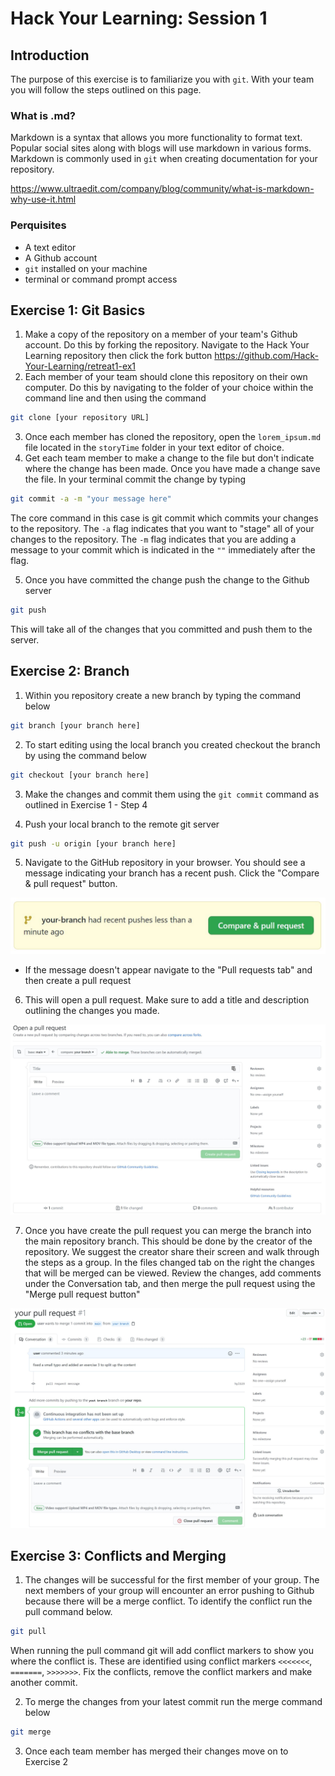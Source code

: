 # Hack Your Learning: Session 1

## Introduction

The purpose of this exercise is to familiarize you with `git`. With your team you will follow the steps outlined on this page.

### What is .md?

Markdown is a syntax that allows you more functionality to format text. Popular social sites along with blogs will use markdown in various forms. Markdown is commonly used in `git` when creating documentation for your repository.

<https://www.ultraedit.com/company/blog/community/what-is-markdown-why-use-it.html>

### Perquisites

- A text editor
- A Github account
- `git` installed on your machine
- terminal or command prompt access

## Exercise 1: Git Basics

1. Make a copy of the repository on a member of your team's Github account. Do this by forking the repository. Navigate to the Hack Your Learning repository then click the fork button <https://github.com/Hack-Your-Learning/retreat1-ex1>
2. Each member of your team should clone this repository on their own computer. Do this by navigating to the folder of your choice within the command line and then using the command

```bash
git clone [your repository URL]
```

3. Once each member has cloned the repository, open the `lorem_ipsum.md` file located in the `storyTime` folder in your text editor of choice.
4. Get each team member to make a change to the file but don't indicate where the change has been made. Once you have made a change save the file. In your terminal commit the change by typing

```bash
git commit -a -m "your message here"
```

The core command in this case is git commit which commits your changes to the repository. The `-a` flag indicates that you want to "stage" all of your changes to the repository. The `-m` flag indicates that you are adding a message to your commit which is indicated in the `""` immediately after the flag.

5. Once you have committed the change push the change to the Github server

```bash
git push
```

This will take all of the changes that you committed and push them to the server.

## Exercise 2: Branch

1. Within you repository create a new branch by typing the command below

```bash
git branch [your branch here]
```

2. To start editing using the local branch you created checkout the branch by using the command below

```bash
git checkout [your branch here]
```

3. Make the changes and commit them using the `git commit` command as outlined in Exercise 1 - Step 4
   
4. Push your local branch to the remote git server
```bash
git push -u origin [your branch here]
```

5. Navigate to the GitHub repository in your browser. You should see a message indicating your branch has a recent push. Click the "Compare & pull request" button.

![Recent Push Message](/assets/recentPush.JPG)

- If the message doesn't appear navigate to the "Pull requests tab" and then create a pull request

6. This will open a pull request. Make sure to add a title and description outlining the changes you made.

![Pull Request](/assets/pullRequest.JPG)

7. Once you have create the pull request you can merge the branch into the main repository branch. This should be done by the creator of the repository. We suggest the creator share their screen and walk through the steps as a group. In the files changed tab on the right the changes that will be merged can be viewed. Review the changes, add comments under the Conversation tab, and then merge the pull request using the "Merge pull request button"

![Pull Request Merge](/assets/pullRequestMerge.JPG)


## Exercise 3: Conflicts and Merging

1. The changes will be successful for the first member of your group. The next members of your group will encounter an error pushing to Github because there will be a merge conflict. To identify the conflict run the pull command below.

```bash
git pull
```

When running the pull command git will add conflict markers to show you where the conflict is. These are identified using conflict markers `<<<<<<<`, `=======`, `>>>>>>>`. Fix the conflicts, remove the conflict markers and make another commit.

2. To merge the changes from your latest commit run the merge command below

```bash
git merge
```

3. Once each team member has merged their changes move on to Exercise 2